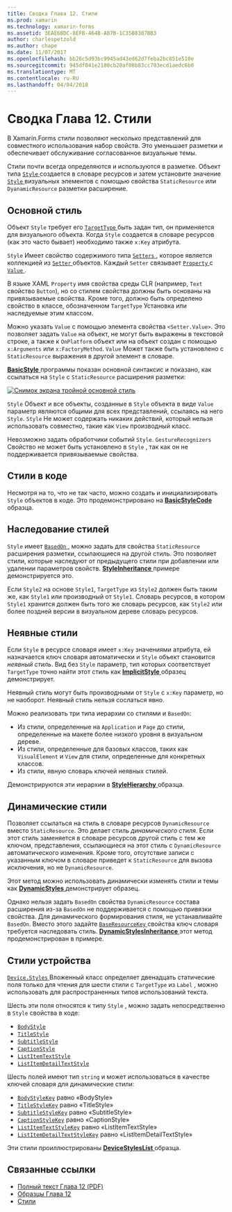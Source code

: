 ```yaml
---
title: Сводка Глава 12. Стили
ms.prod: xamarin
ms.technology: xamarin-forms
ms.assetid: 3EAE6BDC-8EFB-464B-A87B-1C35B8387BB3
author: charlespetzold
ms.author: chape
ms.date: 11/07/2017
ms.openlocfilehash: bb26c5d93bc9945ad43ed62d7feba2bc851e510e
ms.sourcegitcommit: 945df041e2180cb20af08b83cc703ecd1aedc6b0
ms.translationtype: MT
ms.contentlocale: ru-RU
ms.lasthandoff: 04/04/2018
---
```

# <a name="summary-of-chapter-12-styles"></a>Сводка Глава 12. Стили

В Xamarin.Forms стили позволяют несколько представлений для совместного использования набор свойств. Это уменьшает разметки и обеспечивает обслуживание согласованное визуальные темы.

Стили почти всегда определяются и используются в разметке. Объект типа [ `Style` ](https://developer.xamarin.com/api/type/Xamarin.Forms.Style/) создается в словаре ресурсов и затем установите значение [ `Style` ](https://developer.xamarin.com/api/property/Xamarin.Forms.VisualElement.Style/) визуальных элементов с помощью свойства `StaticResource` или `DyanamicResource` разметки расширение.

## <a name="the-basic-style"></a>Основной стиль

Объект `Style` требует его [ `TargetType` ](https://developer.xamarin.com/api/property/Xamarin.Forms.Style.TargetType/) быть задан тип, он применяется для визуального объекта. Когда `Style` создается в словаре ресурсов (как это часто бывает) необходимо также `x:Key` атрибута.

`Style` Имеет свойство содержимого типа [ `Setters` ](https://developer.xamarin.com/api/property/Xamarin.Forms.Style.Setters/), которое является коллекцией из [ `Setter` ](https://developer.xamarin.com/api/type/Xamarin.Forms.Setter/) объектов. Каждый `Setter` связывает [ `Property` ](https://developer.xamarin.com/api/property/Xamarin.Forms.Setter.Property/) с [ `Value` ](https://developer.xamarin.com/api/property/Xamarin.Forms.Setter.Value/).

В языке XAML `Property` имя свойства среды CLR (например, `Text` свойство `Button`), но со стилем свойства должны быть основаны на привязываемые свойства. Кроме того, должно быть определено свойство в классе, обозначенном `TargetType` Установка или наследуемые этим классом.

Можно указать `Value` с помощью элемента свойства `<Setter.Value>`. Это позволяет задать `Value` на объект, не могут быть выражены в текстовой строке, а также к `OnPlatform` объект или на объект создан с помощью `x:Arguments` или `x:FactoryMethod`. `Value` Может также быть установлено с `StaticResource` выражения в другой элемент в словаре.

[ **BasicStyle** ](https://github.com/xamarin/xamarin-forms-book-samples/tree/master/Chapter12/BasicStyle) программы показан основной синтаксис и показано, как ссылаться на `Style` с `StaticResource` расширения разметки:

[![Снимок экрана тройной основной стиль](images/ch12fg01-small.png "основные стили")](images/ch12fg01-large.png#lightbox "основные стили")

`Style` Объект и все объекты, созданные в `Style` объекта в виде `Value` параметр являются общими для всех представлений, ссылаясь на него `Style`. `Style` Не может содержать никаких действий, который нельзя использовать совместно, такие как `View` производный класс.

Невозможно задать обработчики событий `Style`. `GestureRecognizers` Свойство не может быть установлено в `Style` , так как он не поддерживается привязываемые свойства.

## <a name="styles-in-code"></a>Стили в коде

Несмотря на то, что не так часто, можно создать и инициализировать `Style` объектов в коде. Это продемонстрировано на [ **BasicStyleCode** ](https://github.com/xamarin/xamarin-forms-book-samples/tree/master/Chapter12/BasicStyleCode) образца.

## <a name="style-inheritance"></a>Наследование стилей

`Style` имеет [ `BasedOn` ](https://developer.xamarin.com/api/property/Xamarin.Forms.Style.BasedOn/) , можно задать для свойства `StaticResource` расширения разметки, ссылающиеся на другой стиль. Это позволяет стили, которые наследуют от предыдущего стили при добавлении или удалении параметров свойств. [ **StyleInheritance** ](https://github.com/xamarin/xamarin-forms-book-samples/tree/master/Chapter12/StyleInheritance) примере демонстрируется это.

Если `Style2` на основе `Style1`, `TargetType` из `Style2` должен быть таким же, как `Style1` или производный от `Style1`. Словарь ресурсов, в котором `Style1` хранится должен быть того же словарь ресурсов, как `Style2` или более поздней версии в визуальном дереве словарь ресурсов.

## <a name="implicit-styles"></a>Неявные стили

Если `Style` в ресурсе словаря имеет `x:Key` значениями атрибута, ей назначается ключ словаря автоматически и `Style` объект становится *неявный стиль*. Вид без `Style` параметр, тип которых соответствует `TargetType` точно найти этот стиль как [ **ImplicitStyle** ](https://github.com/xamarin/xamarin-forms-book-samples/tree/master/Chapter12/ImplicitStyle) образец демонстрирует.

Неявный стиль могут быть производными от `Style` с `x:Key` параметр, но не наоборот. Неявный стиль нельзя сослаться явно.

Можно реализовать три типа иерархии со стилями и `BasedOn`:

- Из стили, определенные на `Application` и `Page` до стили, определенные на макете более низкого уровня в визуальном дереве.
- Из стили, определенные для базовых классов, таких как `VisualElement` и `View` для стили, определенные для конкретных классов.
- Из стили, явную словарь ключей неявных стилей.

Демонстрируются эти иерархии в [ **StyleHierarchy** ](https://github.com/xamarin/xamarin-forms-book-samples/tree/master/Chapter12/StyleHierarchy) образца.

## <a name="dynamic-styles"></a>Динамические стили

Позволяет ссылаться на стиль в словаре ресурсов `DynamicResource` вместо `StaticResource`. Это делает стиль *динамического стиля*. Если этот стиль заменяется в словаре ресурсов другой стиль с тем же ключом, представления, ссылающиеся на этот стиль с `DynamicResource` автоматического изменения. Кроме того, отсутствие записи с указанным ключом в словаре приведет к `StaticResource` для вызова исключения, но не `DynamicResource`.

Этот метод можно использовать динамически изменять стили и темы как [ **DynamicStyles** ](https://github.com/xamarin/xamarin-forms-book-samples/tree/master/Chapter12/DynamicStyles) демонстрирует образец.

Однако нельзя задать `BasedOn` свойства `DynamicResource` состава расширения из-за `BasedOn` не поддерживается с помощью привязки свойства. Для динамического формирования стиля, не устанавливайте `BasedOn`. Вместо этого задайте [ `BaseResourceKey` ](https://developer.xamarin.com/api/property/Xamarin.Forms.Style.BaseResourceKey/) свойства ключ словаря требуется наследовать стиль. [ **DynamicStylesInheritance** ](https://github.com/xamarin/xamarin-forms-book-samples/tree/master/Chapter12/DynaStylesInh) этот метод продемонстрирован в примере.

## <a name="device-styles"></a>Стили устройства

[ `Device.Styles` ](https://developer.xamarin.com/api/type/Xamarin.Forms.Device+Styles/) Вложенный класс определяет двенадцать статические поля только для чтения для шести стили с `TargetType` из `Label` , можно использовать для распространенных типов использований текста.

Шесть эти поля относятся к типу `Style` , можно задать непосредственно в `Style` свойства в коде:

- [`BodyStyle`](https://developer.xamarin.com/api/field/Xamarin.Forms.Device+Styles.BodyStyle/)
- [`TitleStyle`](https://developer.xamarin.com/api/field/Xamarin.Forms.Device+Styles.TitleStyle/)
- [`SubtitleStyle`](https://developer.xamarin.com/api/field/Xamarin.Forms.Device+Styles.SubtitleStyle/)
- [`CaptionStyle`](https://developer.xamarin.com/api/field/Xamarin.Forms.Device+Styles.CaptionStyle/)
- [`ListItemTextStyle`](https://developer.xamarin.com/api/field/Xamarin.Forms.Device+Styles.ListItemTextStyle/)
- [`ListItemDetailTextStyle`](https://developer.xamarin.com/api/field/Xamarin.Forms.Device+Styles.ListItemDetailTextStyle/)

Шесть полей имеют тип `string` и может использоваться в качестве ключей словаря для динамические стили:

- [`BodyStyleKey`](https://developer.xamarin.com/api/field/Xamarin.Forms.Device+Styles.BodyStyleKey/) равно «BodyStyle»
- [`TitleStyleKey`](https://developer.xamarin.com/api/field/Xamarin.Forms.Device+Styles.TitleStyleKey/) равно «TitleStyle»
- [`SubtitleStyleKey`](https://developer.xamarin.com/api/field/Xamarin.Forms.Device+Styles.SubtitleStyleKey/) равно «SubtitleStyle»
- [`CaptionStyleKey`](https://developer.xamarin.com/api/field/Xamarin.Forms.Device+Styles.CaptionStyleKey/) равно «CaptionStyle»
- [`ListItemTextStyleKey`](https://developer.xamarin.com/api/field/Xamarin.Forms.Device+Styles.ListItemTextStyleKey/) равно «ListItemTextStyle»
- [`ListItemDetailTextStyleKey`](https://developer.xamarin.com/api/field/Xamarin.Forms.Device+Styles.ListItemDetailTextStyleKey/) равно «ListItemDetailTextStyle»

Эти стили проиллюстрированы [ **DeviceStylesList** ](https://github.com/xamarin/xamarin-forms-book-samples/tree/master/Chapter12/DeviceStylesList) образца.



## <a name="related-links"></a>Связанные ссылки

- [Полный текст Глава 12 (PDF)](https://download.xamarin.com/developer/xamarin-forms-book/XamarinFormsBook-Ch12-Apr2016.pdf)
- [Образцы Глава 12](https://github.com/xamarin/xamarin-forms-book-samples/tree/master/Chapter12)
- [Стили](~/xamarin-forms/user-interface/styles/index.md)
